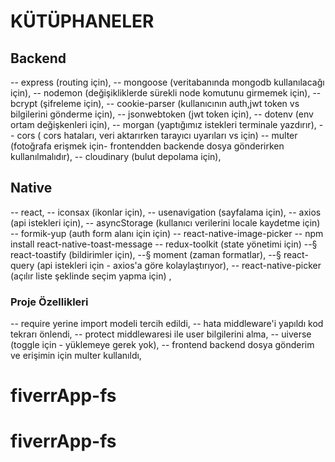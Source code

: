 # KÜTÜPHANELER

## Backend

-- express (routing için),
-- mongoose (veritabanında mongodb kullanılacağı için),
-- nodemon (değişikliklerde sürekli node komutunu girmemek için),
-- bcrypt (şifreleme için),
-- cookie-parser (kullanıcının auth,jwt token vs bilgilerini gönderme için),
-- jsonwebtoken (jwt token için),
-- dotenv (env ortam değişkenleri için),
-- morgan (yaptığımız istekleri terminale yazdırır),
-- cors ( cors hataları, veri aktarırken tarayıcı uyarıları vs için)
-- multer (fotoğrafa erişmek için- frontendden backende dosya gönderirken kullanılmalıdır),
-- cloudinary (bulut depolama için),

## Native

-- react,
-- iconsax (ikonlar için),
-- usenavigation (sayfalama için),
-- axios (api istekleri için),
-- asyncStorage (kullanıcı verilerini locale kaydetme için)
-- formik-yup (auth form alanı için için)
-- react-native-image-picker
-- npm install react-native-toast-message
-- redux-toolkit (state yönetimi için)
--§ react-toastify (bildirimler için),
--§ moment (zaman formatlar),
--§ react-query (api istekleri için - axios'a göre kolaylaştırıyor),
-- react-native-picker (açılır liste şeklinde seçim yapma için) ,

### Proje Özellikleri

-- require yerine import modeli tercih edildi,
-- hata middleware'i yapıldı kod tekrarı önlendi,
-- protect middlewaresi ile user bilgilerini alma,
-- uiverse (toggle için - yüklemeye gerek yok),
-- frontend backend dosya gönderim ve erişimin için multer kullanıldı,

# fiverrApp-fs

# fiverrApp-fs
